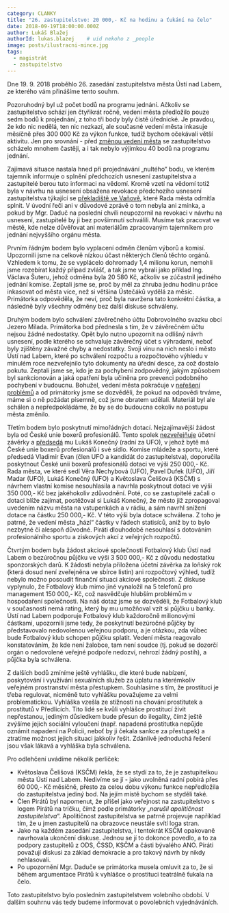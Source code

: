 ```yaml
---
category: CLANKY
title: "26. zastupitelstvo: 20 000,- Kč na hodinu a ťukání na čelo"
date: 2018-09-19T18:00:00.000Z
author: Lukáš Blažej
authorId: lukas.blazej    # uid nekoho z _people
image: posts/ilustracni-mince.jpg
tags:
  - magistrát
  - zastupitelstvo
---
```

Dne 19. 9. 2018 proběhlo 26. zasedání zastupitelstva města Ústí nad Labem, ze kterého vám přinášíme tento souhrn.

Pozoruhodný byl už počet bodů na programu jednání. Ačkoliv se zastupitelstvo schází jen čtyřikrát ročně, vedení města předložilo pouze sedm bodů k projednání, z toho tři body byly čistě úřednické. Je pravdou, že kdo nic nedělá, ten nic nezkazí, ale současné vedení města inkasuje měsíčně přes 300 000 Kč za výkon funkce, tudíž bychom očekávali větší aktivitu. Jen pro srovnání - před [změnou vedení města](https://usti.idnes.cz/rozpad-koalice-v-usti-nad-labem-dzr-/usti-zpravy.aspx?c=A150625_170550_usti-zpravy_alh) se zastupitelstvo scházelo mnohem častěji, a i tak nebylo výjimkou 40 bodů na programu jednání.

Zajímavá situace nastala hned při projednávání „nultého“ bodu, ve kterém tajemník informuje o splnění předchozích usnesení zastupitelstva a zastupitelé berou tuto informaci na vědomí. Kromě vzetí na vědomí totiž byla v návrhu na usnesení obsažena revokace předchozího usnesení zastupitelstva týkající se [překladiště ve Vaňově](https://ustecky.denik.cz/zpravy_region/vanov-prekladiste-ropy-a-oleju-ne-pozemek-ano-20180423.html), které Rada města odmítla splnit. V úvodní řeči ani v důvodové zprávě o tom nebyla ani zmínka, a pokud by Mgr. Daduč na poslední chvíli neupozornil na revokaci v návrhu na usnesení, zastupitelé by ji bez povšimnutí schválili. Musíme tak pracovat ve městě, kde nelze důvěřovat ani materiálům zpracovaným tajemníkem pro jednání nejvyššího orgánu města.

Prvním řádným bodem bylo vyplacení odměn členům výborů a komisí. Upozornili jsme na celkově nízkou účast některých členů těchto orgánů. Vzhledem k tomu, že se vyplácelo dohromady 1,4 milionu korun, nemohli jsme rozebírat každý případ zvlášť, a tak jsme vybrali jako příklad Ing. Václava Šuteru, jehož odměna byla 20 580 Kč, ačkoliv se zúčastnil jediného jednání komise. Zeptali jsme se, proč by měl za zhruba jednu hodinu práce inkasovat od města více, než si většina Ústečáků vydělá za měsíc. Primátorka odpověděla, že neví, proč byla navržena tato konkrétní částka, a následně byly všechny odměny bez další diskuse schváleny.

Druhým bodem bylo schválení závěrečného účtu Dobrovolného svazku obcí Jezero Milada. Primátorka bod přednesla s tím, že v závěrečném účtu nejsou žádné nedostatky. Opět bylo nutno upozornit na odlišný návrh usnesení, podle kterého se schvaluje závěrečný účet s výhradami, neboť byly zjištěny závažné chyby a nedostatky. Svoji vinu na nich neslo i město Ústí nad Labem, které po schválení rozpočtu a rozpočtového výhledu v minulém roce nezveřejnilo tyto dokumenty na úřední desce, za což dostalo pokutu. Zeptali jsme se, kdo je za pochybení zodpovědný, jakým způsobem byl sankcionován a jaká opatření byla učiněna pro prevenci podobného pochybení v budoucnu. Bohužel, vedení města pokračuje v [neřešení problémů](https://usti.pirati.cz/aktuality/zpronevera-statisicu-z-muzea.html) a od primátorky jsme se dozvěděli, že pokud na odpovědi trváme, máme si o ně požádat písemně, což jsme obratem udělali. Materiál byl ale schálen a nepředpokládáme, že by se do budoucna cokoliv na postupu města změnilo.

Třetím bodem bylo poskytnutí mimořádných dotací. Nejzajímavější žádost byla od České unie boxerů profesionálů. Tento spolek [nezveřejňuje](https://or.justice.cz/ias/ui/vypis-sl-firma?subjektId=763344) účetní závěrky a [předsedá](https://or.justice.cz/ias/ui/rejstrik-firma.vysledky?subjektId=763344&typ=UPLNY) mu Lukáš Konečný (radní za UFO), v jehož bytě má České unie boxerů profesionálů i své sídlo. Komise mládeže a sportu, které předsedá Vladimír Evan (člen UFO a kandidát do zastupitelstva), doporučila poskytnout České unii boxerů profesionálů dotaci ve výši 250 000,- Kč. Rada města, ve které sedí Věra Nechybová (UFO), Pavel Dufek (UFO), Jiří Madar (UFO), Lukáš Konečný (UFO) a Květoslava Čelišová (KSČM) s návrhem vlastní komise nesouhlasila a navrhla poskytnout dotaci ve výši 350 000,- Kč bez jakéhokoliv zdůvodnění. Poté, co se zastupitelé začali o dotaci blíže zajímat, postěžoval si Lukáš Konečný, že město již zpropagoval uvedením názvu města na vstupenkách a v rádiu, a sám navrhl snížení dotace na částku 250 000,- Kč. V této výši byla dotace schválena. Z toho je patrné, že vedení města „hází“ částky v řádech statisíců, aniž by to bylo nezbytné či alespoň důvodné. Piráti dlouhodobě nesouhlasí s dotováním profesionálního sportu a ziskových akcí z veřejných rozpočtů.

Čtvrtým bodem byla žádost akciové společnosti Fotbalový klub Ústí nad Labem o bezúročnou půjčku ve výši 3 500 000,- Kč z důvodu nedostatku sponzorských darů. K žádosti nebyla přiložena účetní závěrka za loňský rok (která dosud není zveřejněna ve sbírce listin) ani rozpočtový výhled, tudíž nebylo možno posoudit finanční situaci akciové společnosti. Z diskuse vyplynulo, že Fotbalový klub mimo jiné vynaložil na 5 telefonů pro management 150 000,- Kč, což nasvědčuje hlubším problémům v hospodaření společnosti. Na náš dotaz jsme se dozvěděli, že Fotbalový klub v současnosti nemá rating, který by mu umožňoval vzít si půjčku u banky. Ústí nad Labem podporuje Fotbalový klub každoročně milionovými částkami, upozornili jsme tedy, že poskytnutí bezúročné půjčky by představovalo nedovolenou veřejnou podporu, a je otázkou, zda vůbec bude Fotbalový klub schopen půjčku splatit. Vedení města reagovalo konstatováním, že kde není žalobce, tam není soudce (tj. pokud se dozorčí orgán o nedovolené veřejné podpoře nedozví, nehrozí žádný postih), a půjčka byla schválena.

Z dalších bodů zmíníme ještě vyhlášku, dle které bude nabízení, poskytování i využívání sexuálních služeb za úplatu na kterémkoliv veřejném prostranství města přestupkem. Souhlasíme s tím, že prostituci je třeba regulovat, nicméně tuto vyhlášku považujeme za velmi problematickou. Vyhláška vzešla ze stížností na chování prostitutek a prostitutů v Předlicích. Tito lidé se kvůli vyhlášce prostitucí živit nepřestanou, jediným důsledkem bude přesun do ilegality, čímž ještě zvýšíme jejich sociální vyloučení (např. napadená prostitutka nepůjde oznámit napadení na Policii, neboť by ji čekala sankce za přestupek) a ztratíme možnost jejich situaci jakkoliv řešit. Zdánlivě jednoduchá řešení jsou však lákavá a vyhláška byla schválena.

Pro odlehčení uvádíme několik perliček:
* Květoslava Čelišová (KSČM) řekla, že se stydí za to, že je zastupitelkou města Ústí nad Labem. Nedivíme se jí - jako uvolněná radní pobírá přes 60 000,- Kč měsíčně, přesto za celou dobu výkonu funkce nepředložila do zastupitelstva jediný bod. Na jejím místě bychom se styděli také.
* Člen Pirátů byl napomenut, že přišel jako veřejnost na zastupitelstvo s logem Pirátů na tričku, čímž podle primátorky „*narušil apolitičnost zastupitelstva*“. Apolitičnost zastupitelstva se patrně projevuje například tím, že u jmen zastupitelů na obrazovce neustále svítí loga stran.
* Jako na každém zasedání zastupitelstva, i tentokrát KSČM opakovaně navrhovala ukončení diskuse. Jednou se jí to dokonce povedlo, a to za podpory zastupitelů z ODS, ČSSD, KSČM a části bývalého ANO. Piráti považují diskusi za základ demokracie a pro takový návrh by nikdy nehlasovali.
* Po upozornění Mgr. Daduče se primátorka musela omluvit za to, že si během argumentace Pirátů k vyhlášce o prostituci teatrálně ťukala na čelo.

Toto zastupitelstvo bylo posledním zastupitelstvem volebního období. V dalším souhrnu vás tedy budeme informovat o povolebních vyjednáváních.
